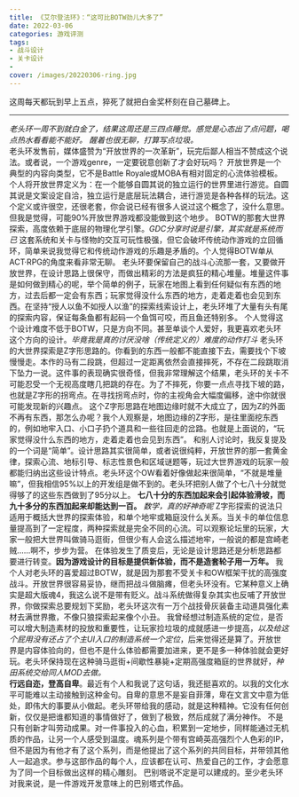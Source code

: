 ```yaml
---
title: 《艾尔登法环》：“这可比BOTW劲儿大多了”
date: 2022-03-06
categories: 游戏评测
tags: 
- 战斗设计
- 关卡设计
- 
cover: /images/20220306-ring.jpg
---
```

这周每天都玩到早上五点，猝死了就把白金奖杯刻在自己墓碑上。

<!--more-->

---------------

*老头环一周不到就白金了，结果这周还是三四点睡觉。感觉是心态出了点问题，喝点热水看看能不能好。*
*醒着也很无聊，打算写点垃圾。*
<br/>
老头环发售前，媒体盛赞为“开放世界的一次革新”，玩完后鄙人相当不赞成这个说法。或者说，一个游戏genre，一定要锐意创新了才会好玩吗？
开放世界是一个典型的内容向类型，它不是Battle Royale或MOBA有相对固定的心流体验模板。个人将开放世界定义为：在一个能够自圆其说的独立运行的世界里进行游览。自圆其说是文案设定自洽，独立运行是底层玩法耦合，进行游览是各种各样的玩法。这个定义或许很空，还很老套，你会说已经有很多人说过这个概念了，没什么意思。但我是觉得，可能90%开放世界游戏都没能做到这个地步。
BOTW的那套大世界探索，高度依赖于底层的物理化学引擎。*GDC分享时说是引擎，其实就是系统而已* 这套系统和关卡与怪物的交互可玩性极强，但它会破坏传统动作游戏的立回循环，简单来说我觉得它和传统动作游戏的乐趣是矛盾的。个人觉得BOTW单从ACT·RPG的角度来看非常无聊。
老头环要保留自己的战斗心流那一套，又要做开放世界，在设计思路上很保守，而做出精彩的方法是疯狂的精心堆量。堆量这件事是如何做到精心的呢，举个简单的例子，玩家在地图上看到任何疑似有东西的地方，过去后都一定会有东西；玩家觉得没什么东西的地方，走着走着也会见到东西。在坚持“授人以鱼不如授人以渔”的探索线索设计上，老头环堆了大量有头有尾的探索内容，保证每条鱼都有起码一个鱼饵可咬，而且鱼还特别多。
个人觉得这个设计难度不低于BOTW，只是方向不同。甚至单谈个人爱好，我更喜欢老头环这个方向的设计。*毕竟我是真的讨厌没啥（传统定义的）难度的动作打斗*
老头环的大世界探索是Z字形思路的。你看到的东西一般都不能直接下去，需要找个下坡慢慢走。本作的马有二段跳，但超过一定距离依然会直接摔死，不存在二段跳取消下坠力一说。这件事的表现确实很奇怪，但我非常理解这个结果，老头环的关卡不可能忍受一个无视高度瞎几把跳的存在。为了不摔死，你要一点点寻找下坡的路，也就是Z字形的拐弯点。在寻找拐弯点时，你的主视角会大幅度偏移，途中你就很可能发现新的兴趣点。
这个Z字形思路在地图边缘时就不大成立了，因为Z的外面不再有东西，那怎么办呢？我个人观察是，地图边缘的Z字形，是往里面挖东西的，例如地牢入口、小口子扔个道具和一些往回走的岔路。也就是上面说的，“玩家觉得没什么东西的地方，走着走着也会见到东西”。
和别人讨论时，我反复提及的一个词是“简单”。设计思路其实很简单，或者说很纯粹，开放世界的那一套黄金律，探索心流、地标引导、标志性景色和区域谜题等，玩过大世界游戏的玩家一般都能归纳出这些设计特点。老头环这个OW看着好像做起来很简单，“不就是堆量嘛”，但我相信95%以上的开发组是做不到的。老头环把别人做了个七八十分就觉得够了的这些东西做到了95分以上。
**七八十分的东西加起来会引起体验滑坡，而九十多分的东西加起来却能达到一百。**
*数学，真的好神奇呢*
Z字形探索的说法只适用于概括大世界的探索体验，和单个地牢或箱庭没什么关系。当关卡的单位信息量提高到了一定程度，两种探索就是完全不同的心流。可以观察论坛里的玩家，大家一般把大世界叫做骑马逛街，但很少有人会这么描述地牢，一般说的都是宫崎老贼……啊不，步步为营。
在体验发生了质变后，无论是设计思路还是分析思路都要进行转变。**因为游戏设计的目标是提供新体验，而不是造套轮子用一万年。**
我个人对老头环的喜爱超过BOTW，就是因为那套不受关卡和OW框架干扰的高强度战斗。开放世界很容易妥协，继而把战斗做脑瘫，但老头环没有。它某种意义上确实是超大版魂4，我这么说不是带有贬义。战斗系统做得复杂其实也反哺了开放世界，你做探索总要规划下奖励，老头环这次有一万个战技骨灰装备主动道具强化素材去满世界撒，不像只狼探索起来像个小丑。
我曾经想过制造系统的定位，是否可以增大制造素材的投放和重要性，让玩家捡垃圾的成就感进一步提高，*以及给这个屁用没有还占了个主UI入口的制造系统一个定位*，后来觉得还是算了。开放世界是内容体验向的，但也不是什么体验都需要加进来，更不是多一种体验就会更好玩。老头环保持现在这种骑马逛街+间歇性暴毙+定期高强度箱庭的世界就好，*种田系统交给同人MOD去做。*
<br/>
**行远自迩，登高自卑**。最近有个人和我说了这句话，我还挺喜欢的。以我的文化水平可能难以主动接触到这种金句。自卑的意思不是妄自菲薄，卑在文言文中意为低处，即伟大的事要从小做起。老头环带给我的感动，就是这种精神。它没有任何创新，仅仅是把谁都知道的事情做好了，做到了极致，然后成就了满分神作。
不是只有创新才叫劳动成果。对一件事投入的心血，积累到一定地步，同样能通过无机质的作品，让另一个人感受到温度。魂系列是个带有宫崎英高强烈个人色彩的IP，但不是因为有他才有了这个系列，而是他提出了这个系列的共同目标，并带领其他人一起追求。参与这部作品的每个人，应该都在认可、热爱自己的工作，才会愿意为了同一个目标做出这样的精心雕刻。
巴别塔说不定是可以建成的。至少老头环对我来说，是一件游戏开发意味上的巴别塔式作品。
<br/>
